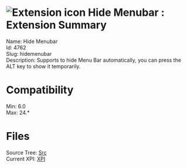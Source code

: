 # ![Extension icon](https://addons.thunderbird.net/static/img/addon-icons/default-64.png) Hide Menubar : Extension Summary

Name: Hide Menubar  
Id: 4762  
Slug: hidemenubar  
Description: Supports to hide Menu Bar automatically, you can press the ALT key to show it temporarily.
  

# Compatibility
Min: 6.0  
Max: 24.*  

# Files

Source Tree: [Src](C:/Dev/Thunderbird/ThunderKdB/xall/xOther/4762-hidemenubar/src)  
Current XPI: [XPI](C:/Dev/Thunderbird/ThunderKdB/xall/xOther/4762-hidemenubar/xpi)  



